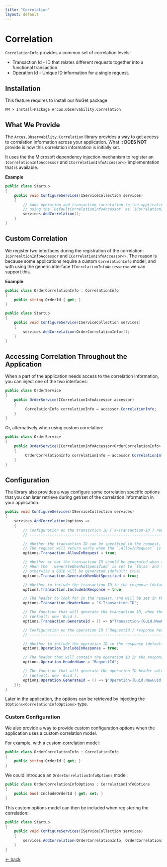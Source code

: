 ```yaml
---
title: "Correlation"
layout: default
---
```


# Correlation

`CorrelationInfo` provides a common set of correlation levels:

- Transaction Id - ID that relates different requests together into a functional transaction.
- Operation Id - Unique ID information for a single request.

## Installation

This feature requires to install our NuGet package

```shell
PM > Install-Package Arcus.Observability.Correlation
```

## What We Provide

The `Arcus.Observability.Correlation` library provides a way to get access to correlation information across your application.
What it **DOES NOT** provide is how this correlation information is initially set.

It uses the the Microsoft dependency injection mechanism to register an `ICorrelationInfoAccessor` and `ICorrelationInfoAccessor<>` implementation that is available.

**Example**

```csharp
public class Startup
{
    public void ConfigureServices(IServiceCollection services)
    {
        // Adds operation and transaction correlation to the application,
        // using the `DefaultCorrelationInfoAccessor` as `ICorrelationInfoAccessor` that stores the `CorrelationInfo` model internally.
        services.AddCorrelation();
    }
}
```
## Custom Correlation

We register two interfaces during the registration of the correlation: `ICorrealtionInfoAccessor` and `ICorrelationInfoAccessor<>`.
The reason is because some applications require a custom `CorrelationInfo` model, and with using the generic interface `ICorrelationInfoAccessor<>` we can support this.

**Example**

```csharp
public class OrderCorrelationInfo : CorrelationInfo
{
    public string OrderId { get; }
}

public class Startup
{
    public void ConfigureService(IServiceCollection services)
    {
        services.AddCorrelation<OrderCorrelationInfo>();
	}
}
```

## Accessing Correlation Throughout the Application

When a part of the application needs access to the correlation information, you can inject one of the two interfaces:

```csharp
public class OrderService
{
    public OrderService(ICorrelationInfoAccessor accessor)
    {
         CorrelationInfo correlationInfo = accessor.CorrelationInfo;
	}
}
```

Or, alternatively when using custom correlation:

```csharp
public class OrderService
{
    public OrderService(ICorrelationInfoAccessor<OrderCorrelationInfo> accessor)
    {
         OrderCorrelationInfo correlationInfo = accessor.CorrelationInfo;
	}
}
```

## Configuration

The library also provides a way configure some correlation specific options that you can later retrieve during get/set of the correlation information in your application.

```csharp
public void ConfigureServices(IServiceCollection services)
{
    services.AddCorrelation(options =>
    {
        // Configuration on the transaction ID (`X-Transaction-ID`) request/response header.
        // ---------------------------------------------------------------------------------

        // Whether the transaction ID can be specified in the request, and will be used throughout the request handling.
        // The request will return early when the `.AllowInRequest` is set to `false` and the request does contain the header (default: true).
        options.Transaction.AllowInRequest = true;

        // Whether or not the transaction ID should be generated when there isn't any transaction ID found in the request.
        // When the `.GenerateWhenNotSpecified` is set to `false` and the request doesn't contain the header, no value will be available for the transaction ID; 
        // otherwise a GUID will be generated (default: true).
        options.Transaction.GenerateWhenNotSpecified = true;

        // Whether to include the transaction ID in the response (default: true).
        options.Transaction.IncludeInResponse = true;

        // The header to look for in the request, and will be set in the response (default: X-Transaction-ID).
        options.Transaction.HeaderName = "X-Transaction-ID";

        // The function that will generate the transaction ID, when the `.GenerateWhenNotSpecified` is set to `false` and the request doesn't contain the header.
        // (default: new `Guid`).
        options.Transaction.GenerateId = () => $"Transaction-{Guid.NewGuid()}";

        // Configuration on the operation ID (`RequestId`) response header.
        // ----------------------------------------------------------------

        // Whether to include the operation ID in the response (default: true).
        options.Operation.IncludeInResponse = true;

        // The header that will contain the operation ID in the response (default: RequestId).
        options.Operation.HeaderName = "RequestId";

        // The function that will generate the operation ID header value.
        // (default: new `Guid`).
        options.Operation.GenerateId = () => $"Operation-{Guid.NewGuid()}";
    });
}
```

Later in the application, the options can be retrieved by injecting the `IOptions<CorrelationInfoOptions>` type.

### Custom Configuration

We also provide a way to provide custom configuration options when the application uses a custom correlation model.

For example, with a custom correlation model:

```csharp
public class OrderCorrelationInfo : CorrelationInfo
{
    public string OrderId { get; }
}
```

We could introduce an `OrderCorrelationInfoOptions` model:

```csharp
public class OrderCorrelationInfoOptions : CorrelationInfoOptions
{
    public bool IncludeOrderId { get; set; }
}
```

This custom options model can then be included when registering the correlation:

```csharp
public class Startup
{
    public void ConfigureServices(IServiceCollection services)
    {
        services.AddCorrelation<OrderCorrelationInfo, OrderCorrelationInfoOptions>(options => options.IncludeOrderId = true);
    }
}
```

[&larr; back](/)
